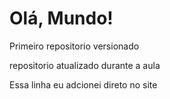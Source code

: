 # Olá, Mundo!
 Primeiro repositorio versionado

 repositorio atualizado durante a aula

Essa linha  eu  adcionei direto no site
